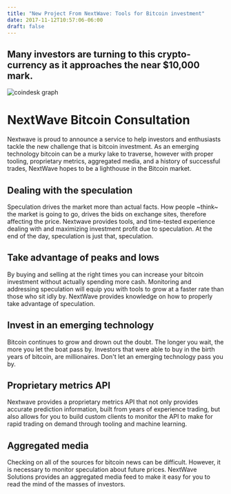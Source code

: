 ```yaml
---
title: "New Project From NextWave: Tools for Bitcoin investment"
date: 2017-11-12T10:57:06-06:00
draft: false
---
```

## Many investors are turning to this crypto-currency as it approaches the near $10,000 mark.
![coindesk graph](/images/coindesk-bpi-chart.png)
# NextWave Bitcoin Consultation
Nextwave is proud to announce a service to help investors and enthusiasts tackle the new challenge that is bitcoin investment. As an emerging technology bitcoin can be a murky lake to traverse, however with proper tooling, proprietary metrics, aggregated media, and a history of successful trades, NextWave hopes to be a lighthouse in the Bitcoin market.

## Dealing with the speculation
Speculation drives the market more than actual facts. How people ~think~ the market is going to go, drives the bids on exchange sites, therefore affecting the price. Nextwave provides tools, and time-tested experience dealing with and maximizing investment profit due to speculation. At the end of the day, speculation is just that, speculation.

## Take advantage of peaks and lows
By buying and selling at the right times you can increase your bitcoin investment without actually spending more cash. Monitoring and addressing speculation will equip you with tools to grow at a faster rate than those who sit idly by. NextWave provides knowledge on how to properly take advantage of speculation.

## Invest in an emerging technology
Bitcoin continues to grow and drown out the doubt. The longer you wait, the more you let the boat pass by. Investors that were able to buy in the birth years of bitcoin, are millionaires. Don't let an emerging technology pass you by.

## Proprietary metrics API
Nextwave provides a proprietary metrics API that not only provides accurate prediction information, built from years of experience trading, but also allows for you to build custom clients to monitor the API to make for rapid trading on demand through tooling and machine learning.

## Aggregated media
Checking on all of the sources for bitcoin news can be difficult. However, it is necessary to monitor speculation about future prices. NextWave Solutions provides an aggregated media feed to make it easy for you to read the mind of the masses of investors.


